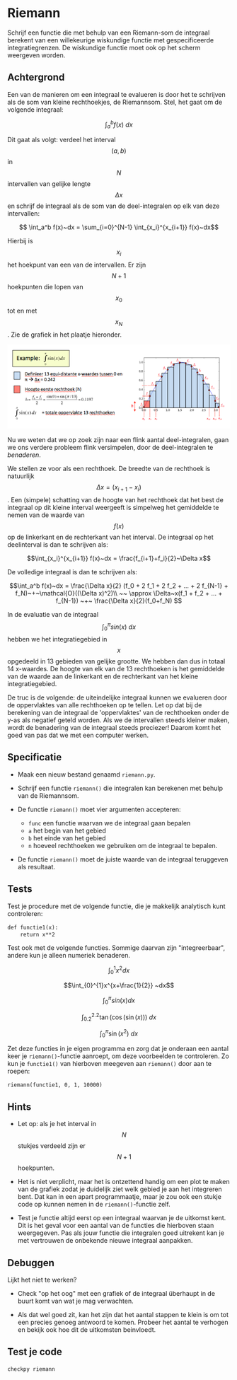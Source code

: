 # Riemann

Schrijf een functie die met behulp van een Riemann-som de integraal berekent van een willekeurige wiskundige functie met gespecificeerde integratiegrenzen. De wiskundige functie moet ook op het scherm weergeven worden.

## Achtergrond

Een van de manieren om een integraal te evalueren is door het te schrijven als de som van kleine rechthoekjes, de Riemannsom. Stel, het gaat om de volgende integraal:

$$ \int_a^b f(x)~dx $$

Dit gaat als volgt: verdeel het interval $$(a,b)$$ in $$N$$ intervallen van gelijke lengte $$\Delta x$$ en schrijf de integraal als de som van de deel-integralen op elk van deze intervallen:

$$ \int_a^b f(x)~dx = \sum_{i=0}^{N-1} \int_{x_i}^{x_{i+1}} f(x)~dx$$

Hierbij is $$x_i$$ het hoekpunt van een van de intervallen. Er zijn $$N+1$$ hoekpunten die lopen van $$x_0$$ tot en met $$x_{N}$$. Zie de grafiek in het plaatje hieronder.

![](RiemannExample.png)

Nu we weten dat we op zoek zijn naar een flink aantal deel-integralen, gaan we ons verdere probleem flink versimpelen, door de deel-integralen te *benaderen*.

We stellen ze voor als een rechthoek. De breedte van de rechthoek is natuurlijk 
$$\Delta x = (x_{i+1} - x_{i})$$. Een (simpele) schatting van de hoogte van het rechthoek dat het best de integraal op dit kleine interval weergeeft is simpelweg het gemiddelde te nemen van de waarde van $$f(x)$$ op de linkerkant en de rechterkant van het interval. De integraal op het deelinterval is dan te schrijven als:

$$\int_{x_i}^{x_{i+1}} f(x)~dx = \frac{f_{i+1}+f_i}{2}~\Delta x$$

De volledige integraal is dan te schrijven als:

$$\int_a^b f(x)~dx = \frac{\Delta x}{2} (f_0 + 2 f_1 + 2 f_2 + ... +  2 f_{N-1} + f_N)~+~\mathcal{O}((\Delta x)^2)\\
                       ~~ \approx \Delta~x(f_1 + f_2 + ... +  f_{N-1}) ~+~ \frac{\Delta x}{2}(f_0+f_N) $$

In de evaluatie van de integraal $$\int_{0}^{\pi}sin(x)~dx$$ hebben we het integratiegebied in $$x$$ opgedeeld in 13 gebieden van gelijke grootte. We hebben dan dus in totaal 14 x-waardes. De hoogte van elk van de 13 rechthoeken is het gemiddelde van de waarde aan de linkerkant en de rechterkant van het kleine integratiegebied.

De truc is de volgende: de uiteindelijke integraal kunnen we evalueren door de oppervlaktes van alle rechthoeken op te tellen. Let op dat bij de berekening van de integraal de 'oppervlaktes' van de rechthoeken onder de y-as als negatief geteld worden. Als we de intervallen steeds kleiner maken, wordt de benadering van de integraal steeds preciezer! Daarom komt het goed van pas dat we met een computer werken.

## Specificatie

- Maak een nieuw bestand genaamd `riemann.py`.

- Schrijf een functie `riemann()` die integralen kan berekenen met behulp van de Riemannsom. 

- De functie `riemann()` moet vier argumenten accepteren:

	- `func` een functie waarvan we de integraal gaan bepalen
	- `a` het begin van het gebied
	- `b` het einde van het gebied
	- `n` hoeveel rechthoeken we gebruiken om de integraal te bepalen.

- De functie `riemann()` moet de juiste waarde van de integraal teruggeven als resultaat.



## Tests

Test je procedure met de volgende functie, die je makkelijk analytisch kunt controleren:

	def functie1(x):
		return x**2

Test ook met de volgende functies. Sommige daarvan zijn "integreerbaar", andere kun je alleen numeriek benaderen.

$$\int_{0}^{1}x^2 dx$$

$$\int_{0}^{1}x^{x+\frac{1}{2}} ~dx$$

$$\int_{0}^{\pi}sin(x) dx$$

$$\int_{0.2}^{2.2} \tan(\cos(\sin(x))) ~dx$$

$$\int_{0}^{\pi} \sin(x^2) ~dx$$

Zet deze functies in je eigen programma en zorg dat je onderaan een aantal keer je `riemann()`-functie aanroept, om deze voorbeelden te controleren. Zo kun je `functie1()` van hierboven meegeven aan `riemann()` door aan te roepen:

    riemann(functie1, 0, 1, 10000)

## Hints

- Let op: als je het interval in $$N$$ stukjes verdeeld zijn er $$N+1$$ hoekpunten.

- Het is niet verplicht, maar het is ontzettend handig om een plot te maken van de grafiek zodat je duidelijk ziet welk gebied je aan het integreren bent. Dat kan in een apart programmaatje, maar je zou ook een stukje code op kunnen nemen in de `riemann()`-functie zelf.

- Test je functie altijd eerst op een integraal waarvan je de uitkomst kent. Dit is het geval voor een aantal van de functies die hierboven staan weergegeven. Pas als jouw functie die integralen goed uitrekent kan je met vertrouwen de onbekende nieuwe integraal aanpakken.


## Debuggen

Lijkt het niet te werken? 

- Check "op het oog" met een grafiek of de integraal überhaupt in de buurt komt van wat je mag verwachten.

- Als dat wel goed zit, kan het zijn dat het aantal stappen te klein is om tot een precies genoeg antwoord te komen. Probeer het aantal te verhogen en bekijk ook hoe dit de uitkomsten beinvloedt.


## Test je code

	checkpy riemann

